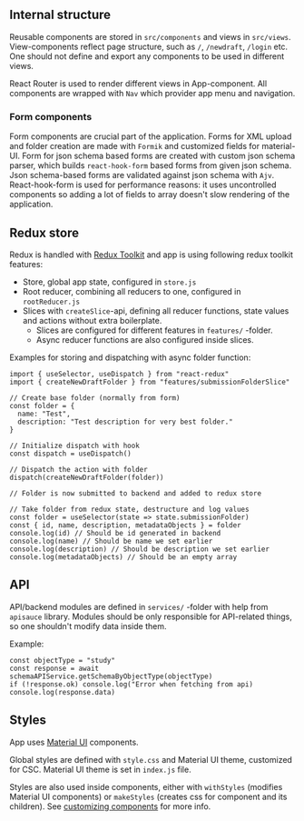 ## Internal structure

Reusable components are stored in `src/components` and views in `src/views`. View-components reflect page structure, such as `/`, `/newdraft`, `/login` etc. One should not define and export any components to be used in different views.

React Router is used to render different views in App-component. All components are wrapped with `Nav` which provider app menu and navigation.

### Form components

Form components are crucial part of the application. Forms for XML upload and folder creation are made with `Formik` and customized fields for material-UI.
Form for json schema based forms are created with custom json schema parser, which builds `react-hook-form` based forms from given json schema. Json schema-based forms are validated against json schema with `Ajv`. React-hook-form is used for performance reasons: it uses uncontrolled components so adding a lot of fields to array doesn't slow rendering of the application.

## Redux store

Redux is handled with [Redux Toolkit](https://redux-toolkit.js.org/) and app is using following redux toolkit features:

- Store, global app state, configured in `store.js`
- Root reducer, combining all reducers to one, configured in `rootReducer.js`
- Slices with `createSlice`-api, defining all reducer functions, state values and actions without extra boilerplate.
  - Slices are configured for different features in `features/` -folder.
  - Async reducer functions are also configured inside slices.

Examples for storing and dispatching with async folder function:

```
import { useSelector, useDispatch } from "react-redux"
import { createNewDraftFolder } from "features/submissionFolderSlice"

// Create base folder (normally from form)
const folder = {
  name: "Test",
  description: "Test description for very best folder."
}

// Initialize dispatch with hook
const dispatch = useDispatch()

// Dispatch the action with folder
dispatch(createNewDraftFolder(folder))

// Folder is now submitted to backend and added to redux store

// Take folder from redux state, destructure and log values
const folder = useSelector(state => state.submissionFolder)
const { id, name, description, metadataObjects } = folder
console.log(id) // Should be id generated in backend
console.log(name) // Should be name we set earlier
console.log(description) // Should be description we set earlier
console.log(metadataObjects) // Should be an empty array
```

## API

API/backend modules are defined in `services/` -folder with help from `apisauce` library. Modules should be only responsible for API-related things, so one shouldn't modify data inside them.

Example:

```
const objectType = "study"
const response = await schemaAPIService.getSchemaByObjectType(objectType)
if (!response.ok) console.log("Error when fetching from api)
console.log(response.data)
```

## Styles

App uses [Material UI](https://material-ui.com/) components.

Global styles are defined with `style.css` and Material UI theme, customized for CSC. Material UI theme is set in `index.js` file.

Styles are also used inside components, either with `withStyles` (modifies Material UI components) or `makeStyles` (creates css for component and its children). See [customizing components](https://material-ui.com/customization/components/) for more info.
